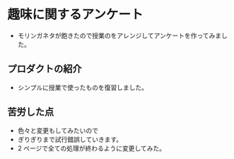 # 趣味に関するアンケート

- モリンガネタが飽きたので授業のをアレンジしてアンケートを作ってみました。

## プロダクトの紹介

- シンプルに授業で使ったものを復習しました。

## 苦労した点

- 色々と変更もしてみたいので
- ぎりぎりまで試行錯誤していきます。
- 2 ページで全ての処理が終わるように変更してみた。
